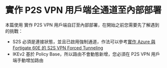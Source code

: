 # 實作 P2S VPN 用戶端全通道至內部部署
本篇使用 實作 P2S VPN 用戶端自訂至內部部署，在開始之前您需要先了解遇到的挑戰：<br>
- S2S 必須是連接狀態，並且已啟用強制通道，作法可以參考[實作 Azure 與 Fortigate 60E 的 S2S VPN Forced Tunneling](https://github.com/BrianHsing/Azure-Virtual-Network-Gateway/tree/master/forced-tunneling)<br>
- IKEv2 基於 Policy Base，所以路由不會動態新增，您必須在 P2S VPN 用戶端手動增加路由<br>